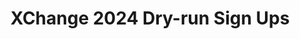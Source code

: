 ---
title: XChange 2024 Dry-run Sign Ups
redirect_to: https://docs.google.com/spreadsheets/d/1G4fjup309dYj1NdUUn1A92s3F3fGMJdXjmoNcXlRjcI/edit#gid=0
redirect_from: 
  - /XC24DryRunSignUps
---